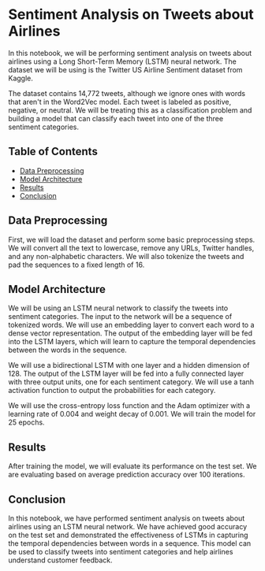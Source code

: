 # Sentiment Analysis on Tweets about Airlines

In this notebook, we will be performing sentiment analysis on tweets about airlines using a Long Short-Term Memory (LSTM) neural network. The dataset we will be using is the Twitter US Airline Sentiment dataset from Kaggle.

The dataset contains 14,772 tweets, although we ignore ones with words that aren't in the Word2Vec model. Each tweet is labeled as positive, negative, or neutral. We will be treating this as a classification problem and building a model that can classify each tweet into one of the three sentiment categories.

## Table of Contents

- [Data Preprocessing](#Data_Preprocessing)
- [Model Architecture](<#Model Architecture>)
- [Results](#Results)
- [Conclusion](#Conclusion)

## <a name="Data_Preprocessing"></a>Data Preprocessing

First, we will load the dataset and perform some basic preprocessing steps. We will convert all the text to lowercase, remove any URLs, Twitter handles, and any non-alphabetic characters. We will also tokenize the tweets and pad the sequences to a fixed length of 16.

## Model Architecture

We will be using an LSTM neural network to classify the tweets into sentiment categories. The input to the network will be a sequence of tokenized words. We will use an embedding layer to convert each word to a dense vector representation. The output of the embedding layer will be fed into the LSTM layers, which will learn to capture the temporal dependencies between the words in the sequence.

We will use a bidirectional LSTM with one layer and a hidden dimension of 128. The output of the LSTM layer will be fed into a fully connected layer with three output units, one for each sentiment category. We will use a tanh activation function to output the probabilities for each category.

We will use the cross-entropy loss function and the Adam optimizer with a learning rate of 0.004 and weight decay of 0.001. We will train the model for 25 epochs.

## Results

After training the model, we will evaluate its performance on the test set. We are evaluating based on average prediction accuracy over 100 iterations.

## Conclusion

In this notebook, we have performed sentiment analysis on tweets about airlines using an LSTM neural network. We have achieved good accuracy on the test set and demonstrated the effectiveness of LSTMs in capturing the temporal dependencies between words in a sequence. This model can be used to classify tweets into sentiment categories and help airlines understand customer feedback.
